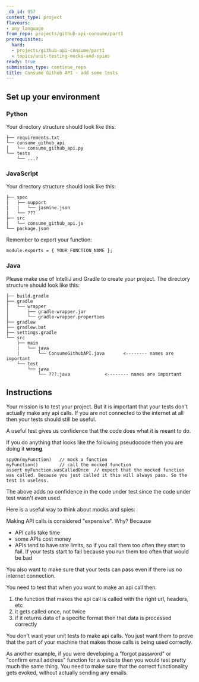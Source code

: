 ```yaml
---
_db_id: 957
content_type: project
flavours:
- any_language
from_repo: projects/github-api-consume/part1
prerequisites:
  hard:
  - projects/github-api-consume/part1
  - topics/unit-testing-mocks-and-spies
ready: true
submission_type: continue_repo
title: Consume Github API - add some tests
---
```


## Set up your environment

### Python

Your directory structure should look like this:

```
├── requirements.txt
└── consume_github_api
│   └── consume_github_api.py
└── tests
    └── ...?
```

### JavaScript

Your directory structure should look like this:

```
├── spec
|   ├── support
|   |   └── jasmine.json
|   └── ???
├── src
|   └── consume_github_api.js
└── package.json
```

Remember to export your function:

```
module.exports = { YOUR_FUNCTION_NAME };
```

### Java

Please make use of IntelliJ and Gradle to create your project. The directory structure should look like this:

```
├── build.gradle
├── gradle
│   └── wrapper
│       ├── gradle-wrapper.jar
│       └── gradle-wrapper.properties
├── gradlew
├── gradlew.bat
├── settings.gradle
└── src
    ├── main
    |   └── java
    |       └── ConsumeGithubAPI.java       <-------- names are important
    └── test
        └── java
            └── ???.java             <-------- names are important
```

## Instructions 

Your mission is to test your project. But it is important that your tests don't actually make any api calls. If you are not connected to the internet at all then your tests should still be useful.

A useful test gives us confidence that the code does what it is meant to do. 

If you do anything that looks like the following pseudocode then you are doing it **wrong**

```
spyOn(myFunction)   // mock a function
myFunction()        // call the mocked function
assert myFunction.wasCalledOnce  // expect that the mocked function was called. Because you just called it this will always pass. So the test is useless.
```

The above adds no confidence in the code under test since the code under test wasn't even used.


Here is a useful way to think about mocks and spies:

Making API calls is considered "expensive". Why? Because 

- API calls take time
- some APIs cost money 
- APIs tend to have rate limits, so if you call them too often they start to fail. If your tests start to fail because you run them too often that would be bad

You also want to make sure that your tests can pass even if there ius no internet connection.

You need to test that when you want to make an api call then:

1. the function that makes the api call is called with the right url, headers, etc
2. it gets called once, not twice
3. if it returns data of a specific format then that data is processed correctly

You don't want your unit tests to make api calls. You just want them to prove that the part of your machine that makes those calls is being used correctly.

As another example, if you were developing a "forgot password" or "confirm email address" function for a website then you would test pretty much the same thing. You need to make sure that the correct functionality gets evoked, without actually sending any emails.